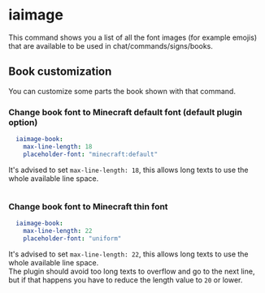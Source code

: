 # iaimage

This command shows you a list of all the font images (for example emojis) that are available to be used in chat/commands/signs/books.

## Book customization

You can customize some parts the book shown with that command.

### Change book font to Minecraft default font (default plugin option)

```yaml
  iaimage-book:
    max-line-length: 18
    placeholder-font: "minecraft:default"
```

It's advised to set `max-line-length: 18`, this allows long texts to use the whole available line space.

<img src="../../.gitbook/assets/iaimage_book_1.png" alt="" />

### Change book font to Minecraft thin font

```yaml
  iaimage-book:
    max-line-length: 22
    placeholder-font: "uniform"
```

It's advised to set `max-line-length: 22`, this allows long texts to use the whole available line space.\
The plugin should avoid too long texts to overflow and go to the next line, but if that happens you have to reduce the length value to `20` or lower.

<img src="../../.gitbook/assets/iaimage_book_2.png" alt="" />

